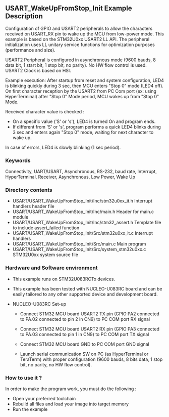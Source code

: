 ## <b>USART_WakeUpFromStop_Init Example Description</b>

Configuration of GPIO and USART2 peripherals to allow the characters received on USART_RX pin to wake up the MCU from low-power mode.
This example is based on the STM32U0xx USART2 LL API. The peripheral
initialization uses LL unitary service functions for optimization purposes (performance and size).

USART2 Peripheral is configured in asynchronous mode (9600 bauds, 8 data bit, 1 start bit, 1 stop bit, no parity).
No HW flow control is used.
USART2 Clock is based on HSI.

Example execution:
After startup from reset and system configuration, LED4 is blinking quickly during 3 sec,
then MCU  enters "Stop 0" mode (LED4 off).
On first  character reception by the USART2 from PC Com port (ex: using HyperTerminal)
after "Stop 0" Mode period, MCU wakes up from "Stop 0" Mode.

Received character value is checked :

- On a specific value ('S' or 's'), LED4 is turned On and program ends.
- If different from 'S' or 's', program performs a quick LED4 blinks during 3 sec and
  enters again "Stop 0" mode, waiting for next character to wake up.

In case of errors, LED4 is slowly blinking (1 sec period).

### <b>Keywords</b>

Connectivity, UART/USART, Asynchronous, RS-232, baud rate, Interrupt, HyperTerminal,
Receiver, Asynchronous, Low Power, Wake Up

### <b>Directory contents</b> 

  - USART/USART_WakeUpFromStop_Init/Inc/stm32u0xx_it.h          Interrupt handlers header file
  - USART/USART_WakeUpFromStop_Init/Inc/main.h                  Header for main.c module
  - USART/USART_WakeUpFromStop_Init/Inc/stm32_assert.h          Template file to include assert_failed function
  - USART/USART_WakeUpFromStop_Init/Src/stm32u0xx_it.c          Interrupt handlers
  - USART/USART_WakeUpFromStop_Init/Src/main.c                  Main program
  - USART/USART_WakeUpFromStop_Init/Src/system_stm32u0xx.c      STM32U0xx system source file

### <b>Hardware and Software environment</b>

  - This example runs on STM32U083RCTx devices.

  - This example has been tested with NUCLEO-U083RC board and can be
    easily tailored to any other supported device and development board.

  - NUCLEO-U083RC Set-up
    - Connect STM32 MCU board USART2 TX pin (GPIO PA2 connected to PA.02 connected to pin 2 in CN9)
      to PC COM port RX signal
    - Connect STM32 MCU board USART2 RX pin (GPIO PA3 connected to PA.03 connected to pin 1 in CN9)
      to PC COM port TX signal
    - Connect STM32 MCU board GND to PC COM port GND signal

    - Launch serial communication SW on PC (as HyperTerminal or TeraTerm) with proper configuration
      (9600 bauds, 8 bits data, 1 stop bit, no parity, no HW flow control).

### <b>How to use it ?</b>

In order to make the program work, you must do the following :

 - Open your preferred toolchain
 - Rebuild all files and load your image into target memory
 - Run the example